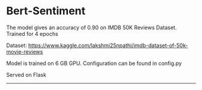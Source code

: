 # Bert-Sentiment

The model gives an accuracy of 0.90 on IMDB 50K Reviews Dataset. Trained for 4 epochs

Dataset: https://www.kaggle.com/lakshmi25npathi/imdb-dataset-of-50k-movie-reviews

Model is trained on 6 GB GPU. Configuration can be found in config.py

Served on Flask
_________________________________________________________________________________________________
